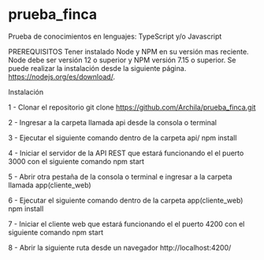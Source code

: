 # prueba_finca
Prueba de conocimientos en lenguajes: TypeScript y/o Javascript 

PREREQUISITOS
Tener instalado Node y NPM en su versión mas reciente. 
Node debe ser versión 12 o superior y NPM versión 7.15 o superior.
Se puede realizar la instalación desde la siguiente página. https://nodejs.org/es/download/.


Instalación 

1 - Clonar el repositorio 
    git clone https://github.com/Archila/prueba_finca.git

2 - Ingresar a la carpeta llamada api desde la consola o terminal

3 - Ejecutar el siguiente comando dentro de la carpeta api/
    npm install

4 - Iniciar el servidor de la API REST que estará funcionando el el puerto 3000 con el siguiente comando
    npm start

5 - Abrir otra pestaña de la consola o terminal e ingresar a la carpeta llamada app(cliente_web)

6 - Ejecutar el siguiente comando dentro de la carpeta app(cliente_web)
    npm install

7 - Iniciar el cliente web que estará funcionando el el puerto 4200 con el siguiente comando
    npm start

8 - Abrir la siguiente ruta desde un navegador http://localhost:4200/
